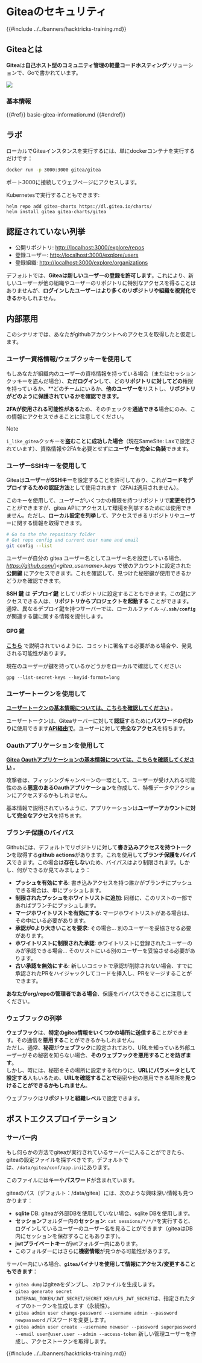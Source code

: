 # Giteaのセキュリティ

{{#include ../../banners/hacktricks-training.md}}

## Giteaとは

**Gitea**は**自己ホスト型のコミュニティ管理の軽量コードホスティング**ソリューションで、Goで書かれています。

![](<../../images/image (160).png>)

### 基本情報

{{#ref}}
basic-gitea-information.md
{{#endref}}

## ラボ

ローカルでGiteaインスタンスを実行するには、単にdockerコンテナを実行するだけです：
```bash
docker run -p 3000:3000 gitea/gitea
```
ポート3000に接続してウェブページにアクセスします。

Kubernetesで実行することもできます:
```
helm repo add gitea-charts https://dl.gitea.io/charts/
helm install gitea gitea-charts/gitea
```
## 認証されていない列挙

- 公開リポジトリ: [http://localhost:3000/explore/repos](http://localhost:3000/explore/repos)
- 登録ユーザー: [http://localhost:3000/explore/users](http://localhost:3000/explore/users)
- 登録組織: [http://localhost:3000/explore/organizations](http://localhost:3000/explore/organizations)

デフォルトでは、**Giteaは新しいユーザーの登録を許可します**。これにより、新しいユーザーが他の組織やユーザーのリポジトリに特別なアクセスを得ることはありませんが、**ログインしたユーザー**は**より多くのリポジトリや組織を視覚化できる**かもしれません。

## 内部悪用

このシナリオでは、あなたがgithubアカウントへのアクセスを取得したと仮定します。

### ユーザー資格情報/ウェブクッキーを使用して

もしあなたが組織内のユーザーの資格情報を持っている場合（またはセッションクッキーを盗んだ場合）、**ただログイン**して、どの**リポジトリに対してどの**権限を持っているか、**どのチームにいるか、**他のユーザーを**リストし、**リポジトリがどのように保護されているかを確認できます。**

**2FAが使用される可能性がある**ため、そのチェックを**通過できる**場合にのみ、この情報にアクセスできることに注意してください。

> [!NOTE]
> `i_like_gitea`クッキーを**盗むことに成功した場合**（現在SameSite: Laxで設定されています）、資格情報や2FAを必要とせずに**ユーザーを完全に偽装**できます。

### ユーザーSSHキーを使用して

Giteaは**ユーザー**が**SSHキー**を設定することを許可しており、これが**コードをデプロイするための認証方法**として使用されます（2FAは適用されません）。

このキーを使用して、ユーザーがいくつかの権限を持つリポジトリで**変更を行う**ことができますが、gitea APIにアクセスして環境を列挙するためには使用できません。ただし、**ローカル設定を列挙**して、アクセスできるリポジトリやユーザーに関する情報を取得できます。
```bash
# Go to the the repository folder
# Get repo config and current user name and email
git config --list
```
ユーザーが自分の gitea ユーザー名としてユーザー名を設定している場合、_https://github.com/\<gitea_username>.keys_ で彼のアカウントに設定された **公開鍵** にアクセスできます。これを確認して、見つけた秘密鍵が使用できるかどうかを確認できます。

**SSH 鍵** は **デプロイ鍵** としてリポジトリに設定することもできます。この鍵にアクセスできる人は、**リポジトリからプロジェクトを起動する** ことができます。通常、異なるデプロイ鍵を持つサーバーでは、ローカルファイル **`~/.ssh/config`** が関連する鍵に関する情報を提供します。

#### GPG 鍵

[**こちら**](https://github.com/carlospolop/hacktricks-cloud/blob/master/pentesting-ci-cd/gitea-security/broken-reference/README.md) で説明されているように、コミットに署名する必要がある場合や、発見される可能性があります。

現在のユーザーが鍵を持っているかどうかをローカルで確認してください:
```shell
gpg --list-secret-keys --keyid-format=long
```
### ユーザートークンを使用して

[**ユーザートークンの基本情報については、こちらを確認してください**](basic-gitea-information.md#personal-access-tokens) 。

ユーザートークンは、Giteaサーバーに対して**認証**するために**パスワードの代わりに**使用できます[**API経由で**](https://try.gitea.io/api/swagger#/)。ユーザーに対して**完全なアクセス**を持ちます。

### Oauthアプリケーションを使用して

[**Gitea Oauthアプリケーションの基本情報については、こちらを確認してください**](./#with-oauth-application) 。

攻撃者は、フィッシングキャンペーンの一環として、ユーザーが受け入れる可能性のある**悪意のあるOauthアプリケーション**を作成して、特権データやアクションにアクセスするかもしれません。

基本情報で説明されているように、アプリケーションは**ユーザーアカウントに対して完全なアクセス**を持ちます。

### ブランチ保護のバイパス

Githubには、デフォルトでリポジトリに対して**書き込みアクセスを持つトークン**を取得する**github actions**があります。これを使用して**ブランチ保護をバイパス**できます。この場合は**存在しない**ため、バイパスはより制限されます。しかし、何ができるか見てみましょう：

- **プッシュを有効にする**: 書き込みアクセスを持つ誰かがブランチにプッシュできる場合は、単にプッシュします。
- **制限されたプッシュをホワイトリストに追加**: 同様に、このリストの一部であればブランチにプッシュします。
- **マージホワイトリストを有効にする**: マージホワイトリストがある場合は、その中にいる必要があります。
- **承認が0より大きいことを要求**: その場合... 別のユーザーを妥協させる必要があります。
- **ホワイトリストに制限された承認**: ホワイトリストに登録されたユーザーのみが承認できる場合... そのリストにいる別のユーザーを妥協させる必要があります。
- **古い承認を無効にする**: 新しいコミットで承認が削除されない場合、すでに承認されたPRをハイジャックしてコードを挿入し、PRをマージすることができます。

**あなたがorg/repoの管理者である場合**、保護をバイパスできることに注意してください。

### ウェブフックの列挙

**ウェブフック**は、**特定のgitea情報をいくつかの場所に送信する**ことができます。その通信を**悪用する**ことができるかもしれません。\
ただし、通常、**秘密**が**ウェブフック**に設定されており、URLを知っている外部ユーザーがその秘密を知らない場合、**そのウェブフックを悪用することを防ぎます**。\
しかし、時には、秘密をその場所に設定する代わりに、**URLにパラメータとして設定する**人もいるため、**URLを確認することで**秘密や他の悪用できる場所を**見つけることができるかもしれません**。

ウェブフックは**リポジトリと組織レベル**で設定できます。

## ポストエクスプロイテーション

### サーバー内

もし何らかの方法でgiteaが実行されているサーバーに入ることができたら、giteaの設定ファイルを探すべきです。デフォルトでは、`/data/gitea/conf/app.ini`にあります。

このファイルには**キー**や**パスワード**が含まれています。

giteaのパス（デフォルト：/data/gitea）には、次のような興味深い情報も見つかります：

- **sqlite** DB: giteaが外部DBを使用していない場合、sqlite DBを使用します。
- **セッション**フォルダー内の**セッション**: `cat sessions/*/*/*`を実行すると、ログインしているユーザーのユーザー名を見ることができます（giteaはDB内にセッションを保存することもあります）。
- **jwtプライベートキー**がjwtフォルダー内にあります。
- このフォルダーにはさらに**機密情報**が見つかる可能性があります。

サーバー内にいる場合、**`gitea`バイナリを使用して情報にアクセス/変更することもできます**：

- `gitea dump`はgiteaをダンプし、.zipファイルを生成します。
- `gitea generate secret INTERNAL_TOKEN/JWT_SECRET/SECRET_KEY/LFS_JWT_SECRET`は、指定されたタイプのトークンを生成します（永続性）。
- `gitea admin user change-password --username admin --password newpassword` パスワードを変更します。
- `gitea admin user create --username newuser --password superpassword --email user@user.user --admin --access-token` 新しい管理ユーザーを作成し、アクセストークンを取得します。

{{#include ../../banners/hacktricks-training.md}}
